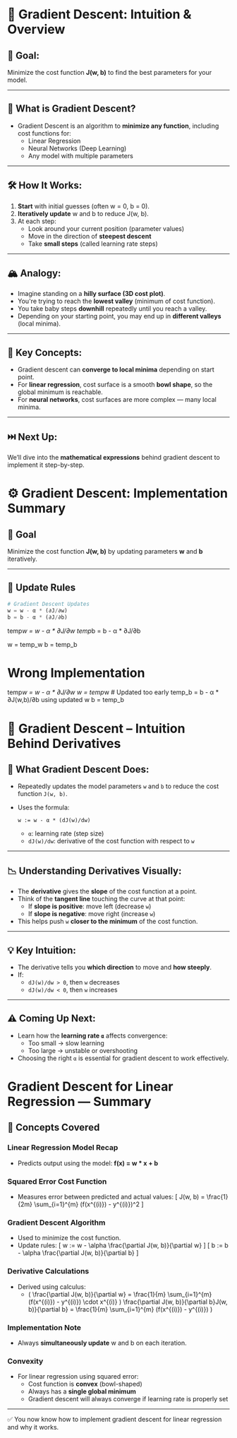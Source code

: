 # 🧠 Gradient Descent: Intuition & Overview

## 🧩 Goal:

Minimize the cost function **J(w, b)** to find the best parameters for your model.

---

## 🚶 What is Gradient Descent?

- Gradient Descent is an algorithm to **minimize any function**, including cost functions for:
  - Linear Regression
  - Neural Networks (Deep Learning)
  - Any model with multiple parameters

---

## 🛠️ How It Works:

1. **Start** with initial guesses (often w = 0, b = 0).
2. **Iteratively update** w and b to reduce J(w, b).
3. At each step:
   - Look around your current position (parameter values)
   - Move in the direction of **steepest descent**
   - Take **small steps** (called learning rate steps)

---

## 🏔️ Analogy:

- Imagine standing on a **hilly surface (3D cost plot)**.
- You're trying to reach the **lowest valley** (minimum of cost function).
- You take baby steps **downhill** repeatedly until you reach a valley.
- Depending on your starting point, you may end up in **different valleys** (local minima).

---

## 🔁 Key Concepts:

- Gradient descent can **converge to local minima** depending on start point.
- For **linear regression**, cost surface is a smooth **bowl shape**, so the global minimum is reachable.
- For **neural networks**, cost surfaces are more complex — many local minima.

---

## ⏭️ Next Up:

We’ll dive into the **mathematical expressions** behind gradient descent to implement it step-by-step.

# ⚙️ Gradient Descent: Implementation Summary

## 📌 Goal

Minimize the cost function **J(w, b)** by updating parameters **w** and **b** iteratively.

---

## 🔁 Update Rules

```python
# Gradient Descent Updates
w = w - α * (∂J/∂w)
b = b - α * (∂J/∂b)
```

temp*w = w - α * ∂J/∂w
temp*b = b - α * ∂J/∂b

w = temp_w
b = temp_b

# Wrong Implementation

temp*w = w - α * ∂J/∂w
w = temp*w # Updated too early
temp_b = b - α * ∂J(w,b)/∂b using updated w
b = temp_b

# 🧠 Gradient Descent – Intuition Behind Derivatives

## 🔁 What Gradient Descent Does:

- Repeatedly updates the model parameters `w` and `b` to reduce the cost function `J(w, b)`.
- Uses the formula:

  ```
  w := w - α * (dJ(w)/dw)
  ```

  - `α`: learning rate (step size)
  - `dJ(w)/dw`: derivative of the cost function with respect to `w`

---

## 📉 Understanding Derivatives Visually:

- The **derivative** gives the **slope** of the cost function at a point.
- Think of the **tangent line** touching the curve at that point:
  - If **slope is positive**: move left (decrease `w`)
  - If **slope is negative**: move right (increase `w`)
- This helps push `w` **closer to the minimum** of the cost function.

---

## 💡 Key Intuition:

- The derivative tells you **which direction** to move and **how steeply**.
- If:
  - `dJ(w)/dw > 0`, then `w` decreases
  - `dJ(w)/dw < 0`, then `w` increases

---

## ⚠️ Coming Up Next:

- Learn how the **learning rate `α`** affects convergence:
  - Too small → slow learning
  - Too large → unstable or overshooting
- Choosing the right `α` is essential for gradient descent to work effectively.

# Gradient Descent for Linear Regression — Summary

## 🧠 Concepts Covered

### Linear Regression Model Recap

- Predicts output using the model: **f(x) = w \* x + b**

### Squared Error Cost Function

- Measures error between predicted and actual values:
  \[ J(w, b) = \frac{1}{2m} \sum\_{i=1}^{m} (f(x^{(i)}) - y^{(i)})^2 \]

### Gradient Descent Algorithm

- Used to minimize the cost function.
- Update rules:
  \[ w := w - \alpha \frac{\partial J(w, b)}{\partial w} \]
  \[ b := b - \alpha \frac{\partial J(w, b)}{\partial b} \]

### Derivative Calculations

- Derived using calculus:
  - \( \frac{\partial J(w, b)}{\partial w} = \frac{1}{m} \sum\_{i=1}^{m} (f(x^{(i)}) - y^{(i)}) \cdot x^{(i)} \)
    \frac{\partial J(w, b)}{\partial b}J(w, b)}{\partial b} = \frac{1}{m} \sum\_{i=1}^{m} (f(x^{(i)}) - y^{(i)}) \)

### Implementation Note

- Always **simultaneously update** w and b on each iteration.

### Convexity

- For linear regression using squared error:
  - Cost function is **convex** (bowl-shaped)
  - Always has a **single global minimum**
  - Gradient descent will always converge if learning rate is properly set

---

✅ You now know how to implement gradient descent for linear regression and why it works.
